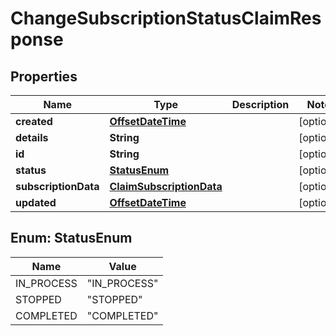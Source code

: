 
# ChangeSubscriptionStatusClaimResponse

## Properties
Name | Type | Description | Notes
------------ | ------------- | ------------- | -------------
**created** | [**OffsetDateTime**](OffsetDateTime.md) |  |  [optional]
**details** | **String** |  |  [optional]
**id** | **String** |  |  [optional]
**status** | [**StatusEnum**](#StatusEnum) |  |  [optional]
**subscriptionData** | [**ClaimSubscriptionData**](ClaimSubscriptionData.md) |  |  [optional]
**updated** | [**OffsetDateTime**](OffsetDateTime.md) |  |  [optional]


<a name="StatusEnum"></a>
## Enum: StatusEnum
Name | Value
---- | -----
IN_PROCESS | &quot;IN_PROCESS&quot;
STOPPED | &quot;STOPPED&quot;
COMPLETED | &quot;COMPLETED&quot;




